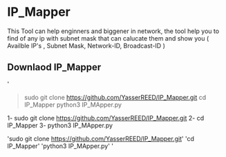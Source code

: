 # IP_Mapper
This Tool can help enginners and biggener in network, the tool help you to find of any ip with subnet mask that can calucate them and show you ( Availble IP's , Subnet Mask, Network-ID, Broadcast-ID )


## Downlaod IP_Mapper
'
> sudo git clone https://github.com/YasserREED/IP_Mapper.git 
> cd IP_Mapper
> python3 IP_MApper.py

1- sudo git clone https://github.com/YasserREED/IP_Mapper.git 
2- cd IP_Mapper
3- python3 IP_MApper.py



'sudo git clone https://github.com/YasserREED/IP_Mapper.git'
'cd IP_Mapper'
'python3 IP_MApper.py'
'
